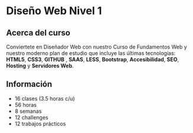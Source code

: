 # Diseño Web Nivel 1

## Acerca del curso

Conviertete en Diseñador Web con nuestro Curso de Fundamentos Web y nuestro moderno plan de estudio que incluye las últimas tecnologías: **HTML5**, **CSS3**, **GITHUB** , **SAAS**, **LESS**, **Bootstrap**, **Accesibilidad**, **SEO**, **Hosting** y **Servidores Web**.


## Información

* 16 clases (3.5 horas c/u)
* 56 horas
* 8 semanas
* 12 challenges
* 12 trabajos prácticos
